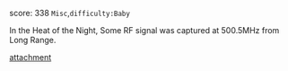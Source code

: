 score: 338
`Misc`,`difficulty:Baby`

In the Heat of the Night, Some RF signal was captured at  500.5MHz from Long Range.

[attachment](https://rwctf-eval-attachment.oss-cn-hangzhou.aliyuncs.com/Long-Range_1196becb0eb5a62aede6121a69216668.tar.gz)